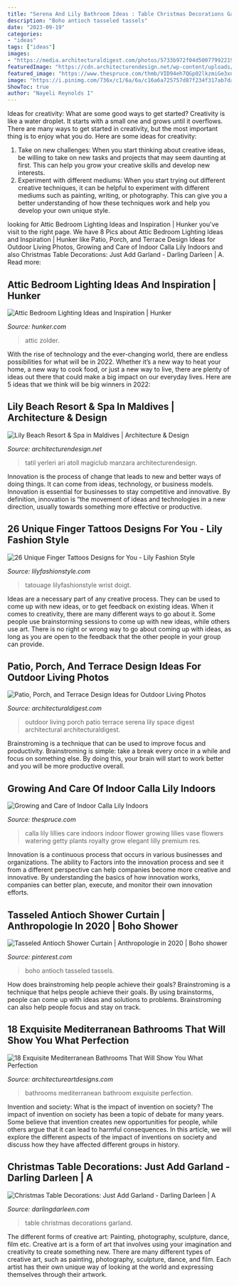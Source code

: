 ```yaml
---
title: "Serena And Lily Bathroom Ideas : Table Christmas Decorations Garland"
description: "Boho antioch tasseled tassels"
date: "2023-09-19"
categories:
- "ideas"
tags: ["ideas"]
images:
- "https://media.architecturaldigest.com/photos/5733b972f04d50077992219c/master/pass/serena-and-lily-patio-ideas-01.jpg"
featuredImage: "https://cdn.architecturendesign.net/wp-content/uploads/2014/08/Lily-Beach-Resort-Spa-04.jpg"
featured_image: "https://www.thespruce.com/thmb/VID94eh7QGp02lkzmiGe3xn6f4o=/3200x2314/filters:fill(auto,1)/calla_lillies-118212201-58ed384a3df78cd3fce5a363.jpg"
image: "https://i.pinimg.com/736x/c1/6a/6a/c16a6a725757d87f234f317ab7da4b99.jpg"
ShowToc: true
author: "Nayeli Reynolds I"
---
```



Ideas for creativity: What are some good ways to get started?
Creativity is like a water droplet. It starts with a small one and grows until it overflows. There are many ways to get started in creativity, but the most important thing is to enjoy what you do. Here are some ideas for creativity: 
1. Take on new challenges: When you start thinking about creative ideas, be willing to take on new tasks and projects that may seem daunting at first. This can help you grow your creative skills and develop new interests. 
2. Experiment with different mediums: When you start trying out different creative techniques, it can be helpful to experiment with different mediums such as painting, writing, or photography. This can give you a better understanding of how these techniques work and help you develop your own unique style. 

	

		
looking for Attic Bedroom Lighting Ideas and Inspiration | Hunker you've visit to the right page. We have 8 Pics about Attic Bedroom Lighting Ideas and Inspiration | Hunker like Patio, Porch, and Terrace Design Ideas for Outdoor Living Photos, Growing and Care of Indoor Calla Lily Indoors and also Christmas Table Decorations: Just Add Garland - Darling Darleen | A. Read more:
		
    
## Attic Bedroom Lighting Ideas And Inspiration | Hunker

<img loading=lazy src="https://img.hunkercdn.com/640/clsd/6/15/4d98eea916ce42e09787bf4c799cc3d6.jpeg" onerror="this.onerror=null;this.src='https://tse1.mm.bing.net/th?id=OIP.Tn9Qw6ZXP9auDU2tdn7tGQHaIf&amp;pid=15.1';" alt="Attic Bedroom Lighting Ideas and Inspiration | Hunker">

_Source: hunker.com_

>attic zolder. 

	

With the rise of technology and the ever-changing world, there are endless possibilities for what will be in 2022. Whether it’s a new way to heat your home, a new way to cook food, or just a new way to live, there are plenty of ideas out there that could make a big impact on our everyday lives. Here are 5 ideas that we think will be big winners in 2022: 

    
## Lily Beach Resort &amp; Spa In Maldives | Architecture &amp; Design

<img loading=lazy src="https://cdn.architecturendesign.net/wp-content/uploads/2014/08/Lily-Beach-Resort-Spa-04.jpg" onerror="this.onerror=null;this.src='https://tse2.mm.bing.net/th?id=OIP.alSOIhTTVr0HAYqavH1qNQHaED&amp;pid=15.1';" alt="Lily Beach Resort &amp; Spa in Maldives | Architecture &amp; Design">

_Source: architecturendesign.net_

>tatil yerleri ari atoll magiclub manzara architecturendesign. 

	

Innovation is the process of change that leads to new and better ways of doing things. It can come from ideas, technology, or business models. Innovation is essential for businesses to stay competitive and innovative. By definition, innovation is “the movement of ideas and technologies in a new direction, usually towards something more effective or productive.

    
## 26 Unique Finger Tattoos Designs For You - Lily Fashion Style

<img loading=lazy src="https://lilyfashionstyle.com/wp-content/uploads/2020/02/13-21.jpg" onerror="this.onerror=null;this.src='https://tse1.mm.bing.net/th?id=OIP.bV3WZ50waOE0wklBEka2ZgHaKP&amp;pid=15.1';" alt="26 Unique Finger Tattoos Designs for You - Lily Fashion Style">

_Source: lilyfashionstyle.com_

>tatouage lilyfashionstyle wrist doigt. 

	

Ideas are a necessary part of any creative process. They can be used to come up with new ideas, or to get feedback on existing ideas. When it comes to creativity, there are many different ways to go about it. Some people use brainstorming sessions to come up with new ideas, while others use art. There is no right or wrong way to go about coming up with ideas, as long as you are open to the feedback that the other people in your group can provide.

    
## Patio, Porch, And Terrace Design Ideas For Outdoor Living Photos

<img loading=lazy src="https://media.architecturaldigest.com/photos/5733b972f04d50077992219c/master/pass/serena-and-lily-patio-ideas-01.jpg" onerror="this.onerror=null;this.src='https://tse4.mm.bing.net/th?id=OIP.Q5boUqfYipdcGCmpSHYizQHaJ2&amp;pid=15.1';" alt="Patio, Porch, and Terrace Design Ideas for Outdoor Living Photos">

_Source: architecturaldigest.com_

>outdoor living porch patio terrace serena lily space digest architectural architecturaldigest. 

	

Brainstroming is a technique that can be used to improve focus and productivity. Brainstroming is simple: take a break every once in a while and focus on something else. By doing this, your brain will start to work better and you will be more productive overall.

    
## Growing And Care Of Indoor Calla Lily Indoors

<img loading=lazy src="https://www.thespruce.com/thmb/VID94eh7QGp02lkzmiGe3xn6f4o=/3200x2314/filters:fill(auto,1)/calla_lillies-118212201-58ed384a3df78cd3fce5a363.jpg" onerror="this.onerror=null;this.src='https://tse4.mm.bing.net/th?id=OIP.Ou1v8Zik1Wc9uD2A7VfTbAHaFW&amp;pid=15.1';" alt="Growing and Care of Indoor Calla Lily Indoors">

_Source: thespruce.com_

>calla lily lillies care indoors indoor flower growing lilies vase flowers watering getty plants royalty grow elegant lilly premium res. 

	

Innovation is a continuous process that occurs in various businesses and organizations. The ability to Factors into the innovation process and see it from a different perspective can help companies become more creative and innovative. By understanding the basics of how innovation works, companies can better plan, execute, and monitor their own innovation efforts.

    
## Tasseled Antioch Shower Curtain | Anthropologie In 2020 | Boho Shower

<img loading=lazy src="https://i.pinimg.com/736x/c1/6a/6a/c16a6a725757d87f234f317ab7da4b99.jpg" onerror="this.onerror=null;this.src='https://tse3.mm.bing.net/th?id=OIP.4jn4rf_deU9NIwWlGWJEqwHaLG&amp;pid=15.1';" alt="Tasseled Antioch Shower Curtain | Anthropologie in 2020 | Boho shower">

_Source: pinterest.com_

>boho antioch tasseled tassels. 

	

How does brainstroming help people achieve their goals?
Brainstroming is a technique that helps people achieve their goals. By using brainstorms, people can come up with ideas and solutions to problems. Brainstroming can also help people focus and stay on track.

    
## 18 Exquisite Mediterranean Bathrooms That Will Show You What Perfection

<img loading=lazy src="https://www.architectureartdesigns.com/wp-content/uploads/2015/06/18-Exquisite-Mediterranean-Bathrooms-That-Will-Show-You-What-Perfection-Is-Like-8.jpg" onerror="this.onerror=null;this.src='https://tse3.mm.bing.net/th?id=OIP.AHLlJPJsYnlY3QJDC0YuhAAAAA&amp;pid=15.1';" alt="18 Exquisite Mediterranean Bathrooms That Will Show You What Perfection">

_Source: architectureartdesigns.com_

>bathrooms mediterranean bathroom exquisite perfection. 

	

Invention and society: What is the impact of invention on society?
The impact of invention on society has been a topic of debate for many years. Some believe that invention creates new opportunities for people, while others argue that it can lead to harmful consequences. In this article, we will explore the different aspects of the impact of inventions on society and discuss how they have affected different groups in history.

    
## Christmas Table Decorations: Just Add Garland - Darling Darleen | A

<img loading=lazy src="https://i2.wp.com/darlingdarleen.com/wp-content/uploads/2015/12/christmas-table-decorations.jpg?resize=683%2C1024" onerror="this.onerror=null;this.src='https://tse1.mm.bing.net/th?id=OIP.q5U8kltQ6At1R_RkFgVZOQHaLG&amp;pid=15.1';" alt="Christmas Table Decorations: Just Add Garland - Darling Darleen | A">

_Source: darlingdarleen.com_

>table christmas decorations garland. 

	

The different forms of creative art: Painting, photography, sculpture, dance, film etc.
Creative art is a form of art that involves using your imagination and creativity to create something new. There are many different types of creative art, such as painting, photography, sculpture, dance, and film. Each artist has their own unique way of looking at the world and expressing themselves through their artwork.

